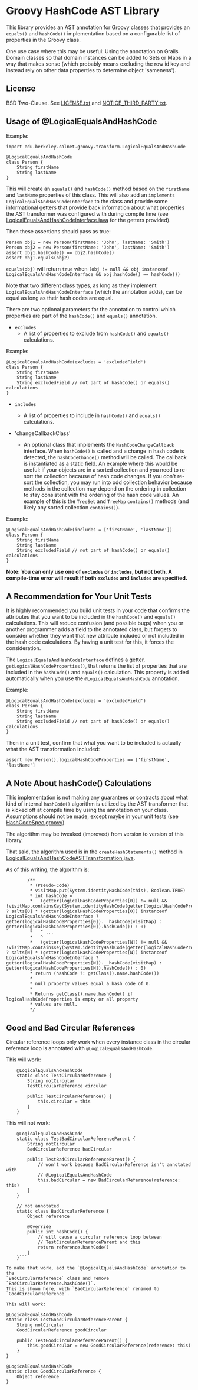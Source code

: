 Groovy HashCode AST Library
===========================

This library provides an AST annotation for Groovy classes that provides an
`equals()` and `hashCode()` implementation based on a configurable list of
properties in the Groovy class.

One use case where this may be useful: Using the annotation on Grails Domain
classes so that domain instances can be added to Sets or Maps in a way that
makes sense (which probably means excluding the row id key and instead rely
on other data properties to determine object 'sameness').

## License

BSD Two-Clause.  See [LICENSE.txt](LICENSE.txt) and
[NOTICE_THIRD_PARTY.txt](NOTICE_THIRD_PARTY.txt).

## Usage of @LogicalEqualsAndHashCode

Example:
```
import edu.berkeley.calnet.groovy.transform.LogicalEqualsAndHashCode

@LogicalEqualsAndHashCode
class Person {
    String firstName
    String lastName
}
```

This will create an `equals()` and `hashCode()` method based on the
`firstName` and `lastName` properties of this class.  This will also add an
`implements LogicalEqualsAndHashCodeInterface` to the class and provide some
informational getters that provide back information about what properties
the AST transformer was configured with during compile time (see
[LogicalEqualsAndHashCodeInterface.java](groovy-hashcode-ast-library/src/main/java/edu/berkeley/calnet/groovy/transform/LogicalEqualsAndHashCodeInterface.java)
for the getters provided).

Then these assertions should pass as true:
```
Person obj1 = new Person(firstName: 'John', lastName: 'Smith')
Person obj2 = new Person(firstName: 'John', lastName: 'Smith')
assert obj1.hashCode() == obj2.hashCode()
assert obj1.equals(obj2)
```

`equals(obj)` will return `true` when
`(obj != null && obj instanceof LogicalEqualsAndHashCodeInterface && obj.hashCode() == hashCode())`

Note that two different class types, as long as they implement
`LogicalEqualsAndHashCodeInterface` (which the annotation adds), can be
equal as long as their hash codes are equal.

There are two optional parameters for the annotation to control which
properties are part of the `hashCode()` and `equals()` annotation.

* `excludes`
  * A list of properties to exclude from `hashCode()` and `equals()` calculations.

Example:
```
@LogicalEqualsAndHashCode(excludes = 'excludedField')
class Person {
    String firstName
    String lastName
    String excludedField // not part of hashCode() or equals() calculations
}
```

* `includes`
  * A list of properties to include in `hashCode()` and `equals()` calculations.

* 'changeCallbackClass'
  * An optional class that implements the `HashCodeChangeCallback`
    interface.  When `hashCode()` is called and a change in hash code is
    detected, the `hashCodeChange()` method will be called.  The callback is
    instantiated as a static field.  An example where this would be useful:
    if your objects are in a sorted collection and you need to re-sort the
    collection because of hash code changes.  If you don't re-sort the
    collection, you may run into odd collection behavior because methods in
    the collection may depend on the ordering in collection to stay
    consistent with the ordering of the hash code values.  An example of
    this is the `TreeSet` and `TreeMap` `contains()` methods (and likely any
    sorted collection `contains()`).

Example:
```
@LogicalEqualsAndHashCode(includes = ['firstName', 'lastName'])
class Person {
    String firstName
    String lastName
    String excludedField // not part of hashCode() or equals() calculations
}
```

**Note: You can only use one of `excludes` or `includes`, but not both.  A
compile-time error will result if both `excludes` and `includes` are
specified.**

## A Recommendation for Your Unit Tests

It is highly recommended you build unit tests in your code that confirms the
attributes that you want to be included in the `hashCode()` and `equals()`
calculations.  This will reduce confusion (and possible bugs) when you or
another programmer adds a field to the annotated class, but forgets to
consider whether they want that new attribute included or not included in
the hash code calculations.  By having a unit test for this, it forces the
consideration.

The `LogicalEqualsAndHashCodeInterface` defines a getter,
`getLogicalHashCodeProperties()`, that returns the list of properties that
are included in the `hashCode()` and `equals()` calculation.  This property
is added automatically when you use the `@LogicalEqualsAndHashCode`
annotation.

Example:
```
@LogicalEqualsAndHashCode(excludes = 'excludedField')
class Person {
    String firstName
    String lastName
    String excludedField // not part of hashCode() or equals() calculations
}
```

Then in a unit test, confirm that what you want to be included is actually
what the AST transformation included:
```
assert new Person().logicalHashCodeProperties == ['firstName', 'lastName']
```

## A Note About hashCode() Calculations
 
This implementation is not making any guarantees or contracts about what
kind of internal `hashCode()` algorithm is utilized by the AST transformer
that is kicked off at compile time by using the annotation on your class. 
Assumptions should not be made, except maybe in your unit tests (see
[HashCodeSpec.groovy](groovy-hashcode-ast-tests/src/test/groovy/edu/berkeley/calnet/groovy/transform/HashCodeSpec.groovy)).

The algorithm may be tweaked (improved) from version to version of this
library.

That said, the algorithm used is in the `createHashStatements()` method in
[LogicalEqualsAndHashCodeASTTransformation.java](groovy-hashcode-ast-library/src/main/java/edu/berkeley/calnet/groovy/transform/LogicalEqualsAndHashCodeASTTransformation.java).

As of this writing, the algorithm is:
```
        /**
         * (Pseudo-Code)
         * visitMap.put(System.identityHashCode(this), Boolean.TRUE)
         * int hashCode =
         *   (getter(logicalHashCodeProperties[0]) != null && !visitMap.containsKey(System.identityHashCode(getter(logicalHashCodeProperties[0])) ? salts[0] * (getter(logicalHashCodeProperties[0]) instanceof LogicalEqualsAndHashCodeInterface ? getter(logicalHashCodeProperties[0]).__hashCode(visitMap) : getter(logicalHashCodeProperties[0]).hashCode()) : 0)
         *   ^ ...
         *   ^
         *   (getter(logicalHashCodeProperties[N]) != null && !visitMap.containsKey(System.identityHashCode(getter(logicalHashCodeProperties[N])) ? salts[N] * (getter(logicalHashCodeProperties[N]) instanceof LogicalEqualsAndHashCodeInterface ? getter(logicalHashCodeProperties[N]).__hashCode(visitMap) : getter(logicalHashCodeProperties[N]).hashCode()) : 0)
         * return (hashCode ?: getClass().name.hashCode())
         *
         * null property values equal a hash code of 0.
         *
         * Returns getClass().name.hashCode() if logicalHashCodeProperties is empty or all property
         * values are null.
         */
```

## Good and Bad Circular References

Circular reference loops only work when every instance class in the circular
reference loop is annotated with `@LogicalEqualsAndHashCode`.

This will work:
```
    @LogicalEqualsAndHashCode
    static class TestCircularReference {
        String notCircular
        TestCircularReference circular

        public TestCircularReference() {
            this.circular = this
        }
    }
```

This will not work:
```
    @LogicalEqualsAndHashCode
    static class TestBadCircularReferenceParent {
        String notCircular
        BadCircularReference badCircular

        public TestBadCircularReferenceParent() {
            // won't work because BadCircularReference isn't annotated with
            // @LogicalEqualsAndHashCode
            this.badCircular = new BadCircularReference(reference: this)
        }
    }

    // not annotated
    static class BadCircularReference {
        Object reference

        @Override
        public int hashCode() {
            // will cause a circular reference loop between
            // TestCircularReferenceParent and this
            return reference.hashCode()
        }
    }```

To make that work, add the `@LogicalEqualsAndHashCode` annotation to the
`BadCircularReference` class and remove `BadCircularReference.hashCode()`. 
This is shown here, with `BadCircularReference` renamed to
`GoodCircularReference`.

This will work:
```
    @LogicalEqualsAndHashCode
    static class TestGoodCircularReferenceParent {
        String notCircular
        GoodCircularReference goodCircular

        public TestGoodCircularReferenceParent() {
            this.goodCircular = new GoodCircularReference(reference: this)
        }
    }

    @LogicalEqualsAndHashCode
    static class GoodCircularReference {
        Object reference
    }
```
